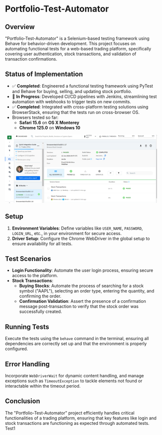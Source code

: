 # Portfolio-Test-Automator

## Overview

"Portfolio-Test-Automator" is a Selenium-based testing framework using Behave for behavior-driven development. This project focuses on automating functional tests for a web-based trading platform, specifically covering user authentication, stock transactions, and validation of transaction confirmations.

## Status of Implementation

- ✅ **Completed**: Engineered a functional testing framework using PyTest and Behave for buying, selling, and updating stock portfolio.
- 🚧 **In Progress**: Developed CI/CD pipelines with Jenkins, streamlining test automation with webhooks to trigger tests on new commits.
- ✅ **Completed**: Integrated with cross-platform testing solutions using BrowserStack, ensuring that the tests run on cross-browser OS.
- Browsers tested so far:
  - **Safari 15.6** on **OS X Monterey**
  - **Chrome 125.0** on **Windows 10**

![Test Environment](images/CrossBrowserBuild.png)

## Setup

1. **Environment Variables**: Define variables like `USER_NAME`, `PASSWORD`, `LOGIN_URL`, etc., in your environment for secure access.
2. **Driver Setup**: Configure the Chrome WebDriver in the global setup to ensure availability for all tests.

## Test Scenarios

- **Login Functionality**: Automate the user login process, ensuring secure access to the platform.
- **Stock Transactions**:
  - **Buying Stocks**: Automate the process of searching for a stock symbol ("AAPL"), selecting an order type, entering the quantity, and confirming the order.
  - **Confirmation Validation**: Assert the presence of a confirmation message post-transaction to verify that the stock order was successfully created.

## Running Tests

Execute the tests using the `behave` command in the terminal, ensuring all dependencies are correctly set up and that the environment is properly configured.

## Error Handling

Incorporate `WebDriverWait` for dynamic content handling, and manage exceptions such as `TimeoutException` to tackle elements not found or interactable within the timeout period.

## Conclusion

The "Portfolio-Test-Automator" project efficiently handles critical functionalities of a trading platform, ensuring that key features like login and stock transactions are functioning as expected through automated tests. Test1
